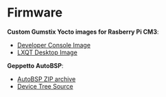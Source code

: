 # Firmware

__Custom Gumstix Yocto images for Rasberry Pi CM3__:

* [Developer Console Image][console]
* [LXQT Desktop Image][lxqt]

__Geppetto AutoBSP__:
* [AutoBSP ZIP archive][autobsp]
* [Device Tree Source][dts]

[console]: https://catalina.gumstix.com/binaries/download/rpi_cm3_yocto_dunfell_console
[lxqt]: https://catalina.gumstix.com/binaries/download/rpi_cm3_yocto_dunfell_lxqt
[autobsp]: PKG900000001531_autobsp.zip
[dts]: PKG900000001531_overlay.dts
